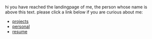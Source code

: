 hi you have reached the landingpage of me, the person whose name is above this text. please click a link below if you are curious about me:

* [projects](/projects.md)
* [personal](/personal.md)
* [resume](/josiah-resume.pdf)

